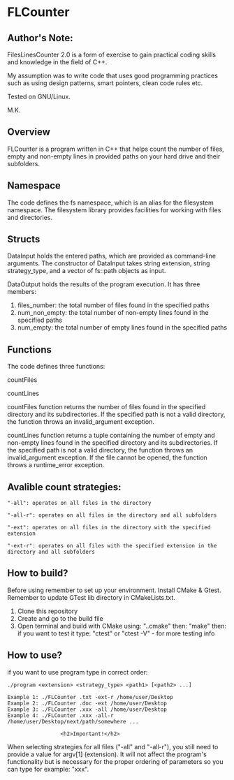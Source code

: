 <h1>FLCounter</h1>

<h2>Author's Note:</h2>

FilesLinesCounter 2.0 is a form of exercise to gain practical coding skills and knowledge in the field of C++.

My assumption was to write code that uses good programming practices such as using design patterns, smart pointers, clean code rules etc.

Tested on GNU/Linux.

M.K.

<h2>Overview</h2>

FLCounter is a program written in C++ that helps count the number of files, empty and non-empty lines in provided paths on your hard drive and their subfolders.
  
<h2>Namespace</h2>
The code defines the fs namespace, which is an alias for the filesystem namespace. The filesystem library provides facilities for working with files and directories.
  
<h2>Structs</h2>
DataInput holds the entered paths, which are provided as command-line arguments. The constructor of DataInput takes string extension, string strategy_type, and a vector of fs::path objects as input.

DataOutput holds the results of the program execution. It has three members:

1. files_number: the total number of files found in the specified paths
2. num_non_empty: the total number of non-empty lines found in the specified paths
3. num_empty: the total number of empty lines found in the specified paths
  
<h2>Functions</h2>
  
The code defines three functions: 

countFiles

countLines

countFiles function returns the number of files found in the specified directory and its subdirectories. If the specified path is not a valid directory, the function throws an invalid_argument exception.

countLines function returns a tuple containing the number of empty and non-empty lines found in the specified directory and its subdirectories. If the specified path is not a valid directory, the function throws an invalid_argument exception. If the file cannot be opened, the function throws a runtime_error exception.

<h2>Avalible count strategies: </h2>

    "-all": operates on all files in the directory
 
    "-all-r": operates on all files in the directory and all subfolders
 
    "-ext": operates on all files in the directory with the specified extension
 
    "-ext-r": operates on all files with the specified extension in the directory and all subfolders

<h2>How to build? </h2>
Before using remember to set up your environment. Install CMake & Gtest. Remember to update GTest lib directory in CMakeLists.txt. 

1. Clone this repository
2. Create and go to the build file
3. Open terminal and build with CMake using: 
    "..cmake"
then:
    "make"
then: 
    if you want to test it type: "ctest" or "ctest -V" - for more testing info

<h2>How to use? </h2>
    if you want to use program type in correct order:

    ./program <extension> <strategy_type> <path1> [<path2> ...]

    Example 1: ./FLCounter .txt -ext-r /home/user/Desktop
    Example 2: ./FLCounter .doc -ext /home/user/Desktop
    Example 3: ./FLCounter .xxx -all /home/user/Desktop
    Example 4: ./FLCounter .xxx -all-r /home/user/Desktop/next/path/somewhere ...  

                     <h2>Important!</h2> 
 
  When selecting strategies for all files ("-all" and "-all-r"), you still need to provide a value for argv[1] (extension).
  It will not affect the program's functionality but is necessary for the proper ordering of parameters so you can type for example: "xxx".

   

